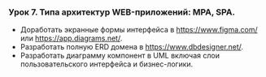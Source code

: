 ### Урок 7. Типа архитектур WEB-приложений: MPA, SPA.

- Доработать экранные формы интерфейса в https://www.figma.com/ или https://app.diagrams.net/.
- Разработать полную ERD домена в https://www.dbdesigner.net/.
- Разработать диаграмму компонент в UML включая слои пользовательского интерфейса и бизнес-логики.